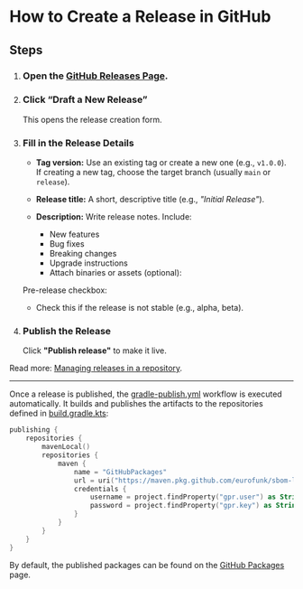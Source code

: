 # How to Create a Release in GitHub

## Steps

1. ### Open the [GitHub Releases Page](https://github.com/Eurofunk/sbom-license-plugin/releases).

2. ### Click “Draft a New Release”
   This opens the release creation form.

3. ### Fill in the Release Details

    - **Tag version:**
      Use an existing tag or create a new one (e.g., `v1.0.0`).
      If creating a new tag, choose the target branch (usually `main` or `release`).

    - **Release title:**
      A short, descriptive title (e.g., _"Initial Release"_).

    - **Description:**
      Write release notes. Include:
        - New features
        - Bug fixes
        - Breaking changes
        - Upgrade instructions
        - Attach binaries or assets (optional):

   Pre-release checkbox:
    - Check this if the release is not stable (e.g., alpha, beta).

4. ### Publish the Release
   Click **"Publish release"** to make it live.

Read
more: [Managing releases in a repository](https://docs.github.com/en/repositories/releasing-projects-on-github/managing-releases-in-a-repository#about-release-management).

---
Once a release is published, the [gradle-publish.yml](../.github/workflows/gradle-publish.yml) workflow is executed
automatically.
It builds and publishes the artifacts to the repositories defined in [build.gradle.kts](../build.gradle.kts):

```kotlin
publishing {
    repositories {
        mavenLocal()
        repositories {
            maven {
                name = "GitHubPackages"
                url = uri("https://maven.pkg.github.com/eurofunk/sbom-license-plugin")
                credentials {
                    username = project.findProperty("gpr.user") as String? ?: System.getenv("USERNAME")
                    password = project.findProperty("gpr.key") as String? ?: System.getenv("TOKEN")
                }
            }
        }
    }
}
```

By default, the published packages can be found
on the [GitHub Packages](https://github.com/orgs/Eurofunk/packages?repo_name=sbom-license-plugin) page.